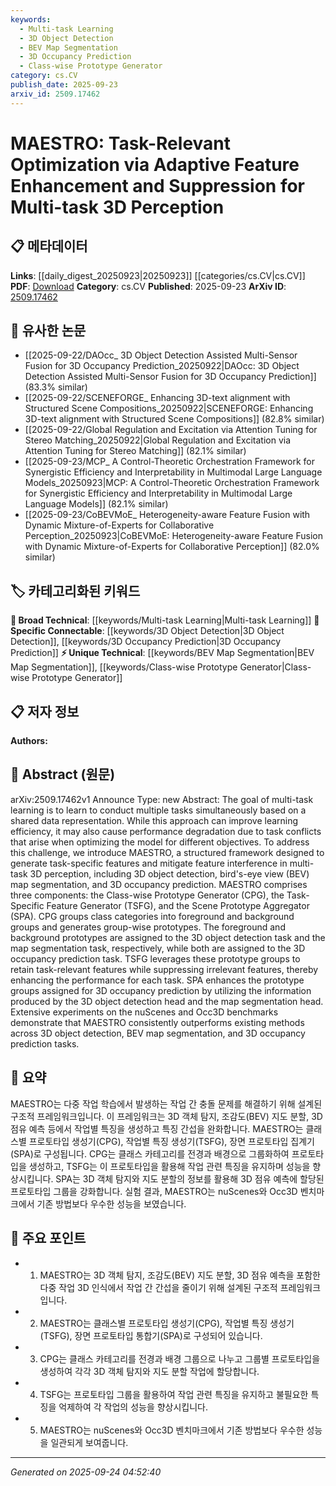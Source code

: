 ```yaml
---
keywords:
  - Multi-task Learning
  - 3D Object Detection
  - BEV Map Segmentation
  - 3D Occupancy Prediction
  - Class-wise Prototype Generator
category: cs.CV
publish_date: 2025-09-23
arxiv_id: 2509.17462
---
```


<!-- KEYWORD_LINKING_METADATA:
{
  "processed_timestamp": "2025-09-24T04:52:40.156675",
  "vocabulary_version": "1.0",
  "selected_keywords": [
    "Multi-task Learning",
    "3D Object Detection",
    "BEV Map Segmentation",
    "3D Occupancy Prediction",
    "Class-wise Prototype Generator"
  ],
  "rejected_keywords": [],
  "similarity_scores": {
    "Multi-task Learning": 0.78,
    "3D Object Detection": 0.82,
    "BEV Map Segmentation": 0.75,
    "3D Occupancy Prediction": 0.8,
    "Class-wise Prototype Generator": 0.72
  },
  "extraction_method": "AI_prompt_based",
  "budget_applied": true,
  "candidates_json": {
    "candidates": [
      {
        "surface": "Multi-task Learning",
        "canonical": "Multi-task Learning",
        "aliases": [
          "MTL"
        ],
        "category": "broad_technical",
        "rationale": "Multi-task Learning is a foundational concept in machine learning that connects various tasks through shared representation, enhancing the graph's connectivity.",
        "novelty_score": 0.45,
        "connectivity_score": 0.85,
        "specificity_score": 0.65,
        "link_intent_score": 0.78
      },
      {
        "surface": "3D Object Detection",
        "canonical": "3D Object Detection",
        "aliases": [
          "3D Detection"
        ],
        "category": "specific_connectable",
        "rationale": "3D Object Detection is a specific task within computer vision that can be linked to related perception tasks, enhancing task-specific connections.",
        "novelty_score": 0.55,
        "connectivity_score": 0.88,
        "specificity_score": 0.8,
        "link_intent_score": 0.82
      },
      {
        "surface": "Bird's-eye View Map Segmentation",
        "canonical": "BEV Map Segmentation",
        "aliases": [
          "Bird's-eye View Segmentation"
        ],
        "category": "unique_technical",
        "rationale": "BEV Map Segmentation is a unique task that provides a top-down view, crucial for autonomous systems, offering strong task-specific links.",
        "novelty_score": 0.65,
        "connectivity_score": 0.7,
        "specificity_score": 0.78,
        "link_intent_score": 0.75
      },
      {
        "surface": "3D Occupancy Prediction",
        "canonical": "3D Occupancy Prediction",
        "aliases": [
          "Occupancy Prediction"
        ],
        "category": "specific_connectable",
        "rationale": "3D Occupancy Prediction is a task that predicts space occupancy, linking well with 3D perception tasks for comprehensive scene understanding.",
        "novelty_score": 0.6,
        "connectivity_score": 0.83,
        "specificity_score": 0.77,
        "link_intent_score": 0.8
      },
      {
        "surface": "Class-wise Prototype Generator",
        "canonical": "Class-wise Prototype Generator",
        "aliases": [
          "CPG"
        ],
        "category": "unique_technical",
        "rationale": "The Class-wise Prototype Generator is a novel component that enhances task-specific feature generation, offering unique insights into task optimization.",
        "novelty_score": 0.7,
        "connectivity_score": 0.65,
        "specificity_score": 0.82,
        "link_intent_score": 0.72
      }
    ],
    "ban_list_suggestions": [
      "method",
      "experiment",
      "performance",
      "task"
    ]
  },
  "decisions": [
    {
      "candidate_surface": "Multi-task Learning",
      "resolved_canonical": "Multi-task Learning",
      "decision": "linked",
      "scores": {
        "novelty": 0.45,
        "connectivity": 0.85,
        "specificity": 0.65,
        "link_intent": 0.78
      }
    },
    {
      "candidate_surface": "3D Object Detection",
      "resolved_canonical": "3D Object Detection",
      "decision": "linked",
      "scores": {
        "novelty": 0.55,
        "connectivity": 0.88,
        "specificity": 0.8,
        "link_intent": 0.82
      }
    },
    {
      "candidate_surface": "Bird's-eye View Map Segmentation",
      "resolved_canonical": "BEV Map Segmentation",
      "decision": "linked",
      "scores": {
        "novelty": 0.65,
        "connectivity": 0.7,
        "specificity": 0.78,
        "link_intent": 0.75
      }
    },
    {
      "candidate_surface": "3D Occupancy Prediction",
      "resolved_canonical": "3D Occupancy Prediction",
      "decision": "linked",
      "scores": {
        "novelty": 0.6,
        "connectivity": 0.83,
        "specificity": 0.77,
        "link_intent": 0.8
      }
    },
    {
      "candidate_surface": "Class-wise Prototype Generator",
      "resolved_canonical": "Class-wise Prototype Generator",
      "decision": "linked",
      "scores": {
        "novelty": 0.7,
        "connectivity": 0.65,
        "specificity": 0.82,
        "link_intent": 0.72
      }
    }
  ]
}
-->

# MAESTRO: Task-Relevant Optimization via Adaptive Feature Enhancement and Suppression for Multi-task 3D Perception

## 📋 메타데이터

**Links**: [[daily_digest_20250923|20250923]] [[categories/cs.CV|cs.CV]]
**PDF**: [Download](https://arxiv.org/pdf/2509.17462.pdf)
**Category**: cs.CV
**Published**: 2025-09-23
**ArXiv ID**: [2509.17462](https://arxiv.org/abs/2509.17462)

## 🔗 유사한 논문
- [[2025-09-22/DAOcc_ 3D Object Detection Assisted Multi-Sensor Fusion for 3D Occupancy Prediction_20250922|DAOcc: 3D Object Detection Assisted Multi-Sensor Fusion for 3D Occupancy Prediction]] (83.3% similar)
- [[2025-09-22/SCENEFORGE_ Enhancing 3D-text alignment with Structured Scene Compositions_20250922|SCENEFORGE: Enhancing 3D-text alignment with Structured Scene Compositions]] (82.8% similar)
- [[2025-09-22/Global Regulation and Excitation via Attention Tuning for Stereo Matching_20250922|Global Regulation and Excitation via Attention Tuning for Stereo Matching]] (82.1% similar)
- [[2025-09-23/MCP_ A Control-Theoretic Orchestration Framework for Synergistic Efficiency and Interpretability in Multimodal Large Language Models_20250923|MCP: A Control-Theoretic Orchestration Framework for Synergistic Efficiency and Interpretability in Multimodal Large Language Models]] (82.1% similar)
- [[2025-09-23/CoBEVMoE_ Heterogeneity-aware Feature Fusion with Dynamic Mixture-of-Experts for Collaborative Perception_20250923|CoBEVMoE: Heterogeneity-aware Feature Fusion with Dynamic Mixture-of-Experts for Collaborative Perception]] (82.0% similar)

## 🏷️ 카테고리화된 키워드
**🧠 Broad Technical**: [[keywords/Multi-task Learning|Multi-task Learning]]
**🔗 Specific Connectable**: [[keywords/3D Object Detection|3D Object Detection]], [[keywords/3D Occupancy Prediction|3D Occupancy Prediction]]
**⚡ Unique Technical**: [[keywords/BEV Map Segmentation|BEV Map Segmentation]], [[keywords/Class-wise Prototype Generator|Class-wise Prototype Generator]]

## 📋 저자 정보

**Authors:** 

## 📄 Abstract (원문)

arXiv:2509.17462v1 Announce Type: new 
Abstract: The goal of multi-task learning is to learn to conduct multiple tasks simultaneously based on a shared data representation. While this approach can improve learning efficiency, it may also cause performance degradation due to task conflicts that arise when optimizing the model for different objectives. To address this challenge, we introduce MAESTRO, a structured framework designed to generate task-specific features and mitigate feature interference in multi-task 3D perception, including 3D object detection, bird's-eye view (BEV) map segmentation, and 3D occupancy prediction. MAESTRO comprises three components: the Class-wise Prototype Generator (CPG), the Task-Specific Feature Generator (TSFG), and the Scene Prototype Aggregator (SPA). CPG groups class categories into foreground and background groups and generates group-wise prototypes. The foreground and background prototypes are assigned to the 3D object detection task and the map segmentation task, respectively, while both are assigned to the 3D occupancy prediction task. TSFG leverages these prototype groups to retain task-relevant features while suppressing irrelevant features, thereby enhancing the performance for each task. SPA enhances the prototype groups assigned for 3D occupancy prediction by utilizing the information produced by the 3D object detection head and the map segmentation head. Extensive experiments on the nuScenes and Occ3D benchmarks demonstrate that MAESTRO consistently outperforms existing methods across 3D object detection, BEV map segmentation, and 3D occupancy prediction tasks.

## 📝 요약

MAESTRO는 다중 작업 학습에서 발생하는 작업 간 충돌 문제를 해결하기 위해 설계된 구조적 프레임워크입니다. 이 프레임워크는 3D 객체 탐지, 조감도(BEV) 지도 분할, 3D 점유 예측 등에서 작업별 특징을 생성하고 특징 간섭을 완화합니다. MAESTRO는 클래스별 프로토타입 생성기(CPG), 작업별 특징 생성기(TSFG), 장면 프로토타입 집계기(SPA)로 구성됩니다. CPG는 클래스 카테고리를 전경과 배경으로 그룹화하여 프로토타입을 생성하고, TSFG는 이 프로토타입을 활용해 작업 관련 특징을 유지하며 성능을 향상시킵니다. SPA는 3D 객체 탐지와 지도 분할의 정보를 활용해 3D 점유 예측에 할당된 프로토타입 그룹을 강화합니다. 실험 결과, MAESTRO는 nuScenes와 Occ3D 벤치마크에서 기존 방법보다 우수한 성능을 보였습니다.

## 🎯 주요 포인트

- 1. MAESTRO는 3D 객체 탐지, 조감도(BEV) 지도 분할, 3D 점유 예측을 포함한 다중 작업 3D 인식에서 작업 간 간섭을 줄이기 위해 설계된 구조적 프레임워크입니다.
- 2. MAESTRO는 클래스별 프로토타입 생성기(CPG), 작업별 특징 생성기(TSFG), 장면 프로토타입 통합기(SPA)로 구성되어 있습니다.
- 3. CPG는 클래스 카테고리를 전경과 배경 그룹으로 나누고 그룹별 프로토타입을 생성하여 각각 3D 객체 탐지와 지도 분할 작업에 할당합니다.
- 4. TSFG는 프로토타입 그룹을 활용하여 작업 관련 특징을 유지하고 불필요한 특징을 억제하여 각 작업의 성능을 향상시킵니다.
- 5. MAESTRO는 nuScenes와 Occ3D 벤치마크에서 기존 방법보다 우수한 성능을 일관되게 보여줍니다.


---

*Generated on 2025-09-24 04:52:40*
